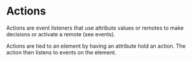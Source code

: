 # Actions

Actions are event listeners that use attribute values or remotes to make decisions or activate a remote (see events).

Actions are tied to an element by having an attribute hold an action. The action then listens to events on the element.
